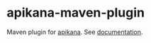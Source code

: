 # apikana-maven-plugin
Maven plugin for [apikana](https://github.com/lbovet/apikana).
See [documentation](https://nidi3.github.io/apikana-java/site/plugin-info.html).
